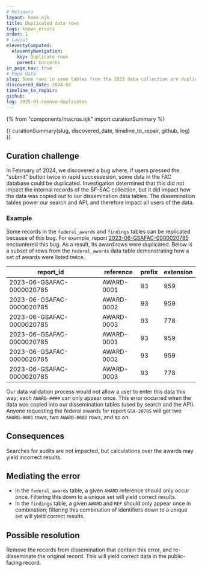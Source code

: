 ```yaml
---
# Metadata
layout: home.njk
title: Duplicated data rows
tags: known_errors
order: 1
# Layout
eleventyComputed:
  eleventyNavigation:
    key: Duplicate rows
    parent: Concerns
in_page_nav: true
# Page data
slug: Some rows in some tables from the 2023 data collection are duplicated.
discovered_date: 2024-02
timeline_to_repair:
github:
log: 2025-01-remove-duplicates
---
```


{% from "components/macros.njk" import curationSummary %}

{{ curationSummary(slug, discovered_date, timeline_to_repair, github, log) }}

## Curation challenge

In February of 2024, we discovered a bug where, if users pressed the "submit" button twice in rapid successesion, some data in the FAC database could be duplicated. Investigation determined that this did not impact the internal records of the SF-SAC collection, but it did impact how the data was copied out to our dissemination data tables. The dissemination tables power our search and API, and therefore impact all users of the data.

### Example

Some records in the `federal_awards` and `findings` tables can be replicated because of this bug. For example, report [2023-06-GSAFAC-0000020785]() encountered this bug. As a result, its award rows were duplicated. Below is a subset of rows from the `federal_awards` data table demonstrating how a set of awards were listed twice.

| <div style="width:220px">report_id</div> | reference | prefix | extension |
| -- | -- | -- | -- |
| 2023-06-GSAFAC-0000020785 | AWARD-0001 | 93 | 959 |
| 2023-06-GSAFAC-0000020785 | AWARD-0002 | 93 | 959 |
| 2023-06-GSAFAC-0000020785 | AWARD-0003 | 93 | 778 |
| 2023-06-GSAFAC-0000020785 | AWARD-0001 | 93 | 959 |
| 2023-06-GSAFAC-0000020785 | AWARD-0002 | 93 | 959 |
| 2023-06-GSAFAC-0000020785 | AWARD-0003 | 93 | 778 |

Our data validation process would not allow a user to enter this data this way; each `AWARD-####` can only appear once. This error occurred when the data was copied into our dissemination tables (used by search and the API). Anyone requesting the federal awards for report `GSA-20785` will get two `AWARD-0001` rows, two `AWARD-0002` rows, and so on. 

## Consequences

Searches for audits are not impacted, but calculations over the awards may yield incorrect results.

## Mediating the error

* In the `federal_awards` table, a given `AWARD` reference should only occur once. Filtering this down to a unique set will yield correct results.
* In the `findings` table, a given `AWARD` and `REF` should only appear once in combination; filtering this combination of identifiers down to a unique set will yield correct results.

## Possible resolution

Remove the records from dissemination that contain this error, and re-disseminate the original record. This will yield correct data in the public-facing record.



